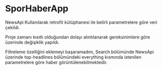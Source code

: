 # SporHaberApp
<p> NewsApi Kullanılarak retrofit kütüphanesi ile belirli parametrelere göre veri çekildi.<p>
<p> Proje zamanı kısıtlı olduğundan dolayı alıntılanarak gereksinimlere göre üzerinde değişiklik yapıldı.<p>
<p> Filtreleme özelliğini eklemeyi başaramadım, Search bölümünde NewsApi üzerinde top-headlines bölümündeki everything kısmında istenilen parametrelere göre haber görüntülenebilmektedir.<p>
